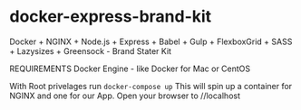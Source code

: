 # docker-express-brand-kit
Docker + NGINX + Node.js + Express + Babel + Gulp + FlexboxGrid + SASS + Lazysizes + Greensock - Brand Stater Kit

REQUIREMENTS
Docker Engine - like Docker for Mac or CentOS

With Root privelages run `docker-compose up` This will spin up a container for NGINX and one for our App. Open your browser to //localhost
